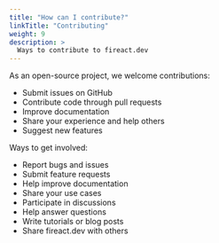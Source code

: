 ```yaml
---
title: "How can I contribute?"
linkTitle: "Contributing"
weight: 9
description: >
  Ways to contribute to fireact.dev
---
```


As an open-source project, we welcome contributions:

* Submit issues on GitHub
* Contribute code through pull requests
* Improve documentation
* Share your experience and help others
* Suggest new features

Ways to get involved:
- Report bugs and issues
- Submit feature requests
- Help improve documentation
- Share your use cases
- Participate in discussions
- Help answer questions
- Write tutorials or blog posts
- Share fireact.dev with others
